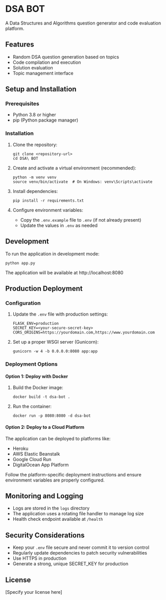 # DSA BOT

A Data Structures and Algorithms question generator and code evaluation platform.

## Features

- Random DSA question generation based on topics
- Code compilation and execution
- Solution evaluation
- Topic management interface

## Setup and Installation

### Prerequisites

- Python 3.8 or higher
- pip (Python package manager)

### Installation

1. Clone the repository:
   ```
   git clone <repository-url>
   cd DSA\ BOT
   ```

2. Create and activate a virtual environment (recommended):
   ```
   python -m venv venv
   source venv/bin/activate  # On Windows: venv\Scripts\activate
   ```

3. Install dependencies:
   ```
   pip install -r requirements.txt
   ```

4. Configure environment variables:
   - Copy the `.env.example` file to `.env` (if not already present)
   - Update the values in `.env` as needed

## Development

To run the application in development mode:

```
python app.py
```

The application will be available at http://localhost:8080

## Production Deployment

### Configuration

1. Update the `.env` file with production settings:
   ```
   FLASK_ENV=production
   SECRET_KEY=<your-secure-secret-key>
   CORS_ORIGINS=https://yourdomain.com,https://www.yourdomain.com
   ```

2. Set up a proper WSGI server (Gunicorn):
   ```
   gunicorn -w 4 -b 0.0.0.0:8080 app:app
   ```

### Deployment Options

#### Option 1: Deploy with Docker

1. Build the Docker image:
   ```
   docker build -t dsa-bot .
   ```

2. Run the container:
   ```
   docker run -p 8080:8080 -d dsa-bot
   ```

#### Option 2: Deploy to a Cloud Platform

The application can be deployed to platforms like:
- Heroku
- AWS Elastic Beanstalk
- Google Cloud Run
- DigitalOcean App Platform

Follow the platform-specific deployment instructions and ensure environment variables are properly configured.

## Monitoring and Logging

- Logs are stored in the `logs` directory
- The application uses a rotating file handler to manage log size
- Health check endpoint available at `/health`

## Security Considerations

- Keep your `.env` file secure and never commit it to version control
- Regularly update dependencies to patch security vulnerabilities
- Use HTTPS in production
- Generate a strong, unique SECRET_KEY for production

## License

[Specify your license here]
